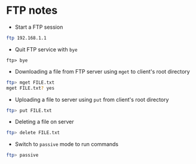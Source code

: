 # FTP notes

* Start a FTP session
```bash
ftp 192.168.1.1
```

* Quit FTP service with `bye`
```
ftp> bye
```

* Downloading a file from FTP server using `mget` to client's root directory
```bash
ftp> mget FILE.txt
mget FILE.txt? yes
```

* Uploading a file to server using `put` from client's root directory
```bash
ftp> put FILE.txt
```

* Deleting a file on server
```bash
ftp> delete FILE.txt
```

* Switch to `passive` mode to run commands
```bash
ftp> passive
```
